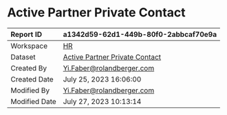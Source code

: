 



# Active Partner Private Contact

|Report ID|a1342d59-62d1-449b-80f0-2abbcaf70e9a|
| :--- | :--- |
|Workspace|[HR](../Workspaces/HR.md)|
|Dataset|[Active Partner Private Contact](../Datasets/Active-Partner-Private-Contact.md)|
|Created By|Yi.Faber@rolandberger.com|
|Created Date|July 25, 2023 16:06:00|
|Modified By|Yi.Faber@rolandberger.com|
|Modified Date|July 27, 2023 10:13:14|
